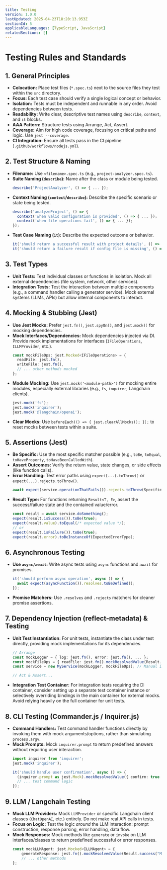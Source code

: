 ```yaml
---
title: Testing
version: 1.0.0
lastUpdated: 2025-04-23T18:20:13.953Z
sectionId: 5
applicableLanguages: [TypeScript, JavaScript]
relatedSections: []
---
```


# Testing Rules and Standards

## 1. General Principles

*   **Colocation:** Place test files (`*.spec.ts`) next to the source files they test within the `src` directory.
*   **Focus:** Each test case should verify a single logical concept or behavior.
*   **Isolation:** Tests must be independent and runnable in any order. Avoid dependencies between tests.
*   **Readability:** Write clear, descriptive test names using `describe`, `context`, and `it` blocks.
*   **AAA Pattern:** Structure tests using Arrange, Act, Assert.
*   **Coverage:** Aim for high code coverage, focusing on critical paths and logic. Use `jest --coverage`.
*   **CI Integration:** Ensure all tests pass in the CI pipeline (`.github/workflows/nodejs.yml`).

## 2. Test Structure & Naming

*   **Filename:** Use `<filename>.spec.ts` (e.g., `project-analyzer.spec.ts`).
*   **Suite Naming (`describe`):** Name after the class or module being tested.
    ```typescript
    describe('ProjectAnalyzer', () => { ... });
    ```
*   **Context Naming (`context`/`describe`):** Describe the specific scenario or state being tested.
    ```typescript
    describe('analyzeProject', () => {
      context('when valid configuration is provided', () => { ... });
      context('when file operations fail', () => { ... });
    });
    ```
*   **Test Case Naming (`it`):** Describe the expected outcome or behavior.
    ```typescript
    it('should return a successful result with project details', () => { ... });
    it('should return a failure result if config file is missing', () => { ... });
    ```

## 3. Test Types

*   **Unit Tests:** Test individual classes or functions in isolation. Mock all external dependencies (file system, network, other services).
*   **Integration Tests:** Test the interaction between multiple components (e.g., a command handler calling a generator service). Mock external systems (LLMs, APIs) but allow internal components to interact.

## 4. Mocking & Stubbing (Jest)

*   **Use Jest Mocks:** Prefer `jest.fn()`, `jest.spyOn()`, and `jest.mock()` for mocking dependencies.
*   **Mock Interfaces/Dependencies:** Mock dependencies injected via DI. Provide mock implementations for interfaces (`IFileOperations`, `ILLMProvider`, etc.).
    ```typescript
    const mockFileOps: jest.Mocked<IFileOperations> = {
      readFile: jest.fn(),
      writeFile: jest.fn(),
      // ... other methods mocked
    };
    ```
*   **Module Mocking:** Use `jest.mock('<module-path>')` for mocking entire modules, especially external libraries (e.g., `fs`, `inquirer`, Langchain clients).
    ```typescript
    jest.mock('fs');
    jest.mock('inquirer');
    jest.mock('@langchain/openai');
    ```
*   **Clear Mocks:** Use `beforeEach(() => { jest.clearAllMocks(); });` to reset mocks between tests within a suite.

## 5. Assertions (Jest)

*   **Be Specific:** Use the most specific matcher possible (e.g., `toBe`, `toEqual`, `toHaveProperty`, `toHaveBeenCalledWith`).
*   **Assert Outcomes:** Verify the return value, state changes, or side effects (like function calls).
*   **Error Handling:** Test error paths using `expect(...).toThrow()` or `expect(...).rejects.toThrow()`.
    ```typescript
    await expect(service.operationThatFails()).rejects.toThrow(SpecificError);
    ```
*   **Result Type:** For functions returning `Result<T, E>`, assert the success/failure state and the contained value/error.
    ```typescript
    const result = await service.doSomething();
    expect(result.isSuccess()).toBe(true);
    expect(result.value).toEqual(/* expected value */);
    // or
    expect(result.isFailure()).toBe(true);
    expect(result.error).toBeInstanceOf(ExpectedErrorType);
    ```

## 6. Asynchronous Testing

*   **Use `async/await`:** Write async tests using `async` functions and `await` for promises.
    ```typescript
    it('should perform async operation', async () => {
      await expect(asyncFunction()).resolves.toBeDefined();
    });
    ```
*   **Promise Matchers:** Use `.resolves` and `.rejects` matchers for cleaner promise assertions.

## 7. Dependency Injection (reflect-metadata) & Testing

*   **Unit Test Instantiation:** For unit tests, instantiate the class under test directly, providing mock implementations for its dependencies.
    ```typescript
    // Arrange
    const mockLogger = { log: jest.fn(), error: jest.fn(), ... };
    const mockFileOps = { readFile: jest.fn().mockResolvedValue(Result.success('content')) };
    const service = new MyService(mockLogger, mockFileOps); // Manual injection

    // Act & Assert...
    ```
*   **Integration Test Container:** For integration tests requiring the DI container, consider setting up a separate test container instance or selectively overriding bindings in the main container for external mocks. Avoid relying heavily on the full container for unit tests.

## 8. CLI Testing (Commander.js / Inquirer.js)

*   **Command Handlers:** Test command handler functions directly by invoking them with mock arguments/options, rather than simulating `process.argv`.
*   **Mock Prompts:** Mock `inquirer.prompt` to return predefined answers without requiring user interaction.
    ```typescript
    import inquirer from 'inquirer';
    jest.mock('inquirer');

    it('should handle user confirmation', async () => {
      (inquirer.prompt as jest.Mock).mockResolvedValue({ confirm: true });
      // ... test command logic
    });
    ```

## 9. LLM / Langchain Testing

*   **Mock LLM Providers:** Mock `LLMProvider` or specific Langchain client classes (`ChatOpenAI`, etc.) entirely. Do not make real API calls in tests.
*   **Focus on Logic:** Test the logic *around* the LLM interaction: prompt construction, response parsing, error handling, data flow.
*   **Mock Responses:** Mock methods like `generate` or `invoke` on LLM interfaces/classes to return predefined successful or error responses.
    ```typescript
    const mockLLMAgent: jest.Mocked<ILLMAgent> = {
        generateResponse: jest.fn().mockResolvedValue(Result.success("Mocked LLM response")),
        // ... other methods
    };
    ```